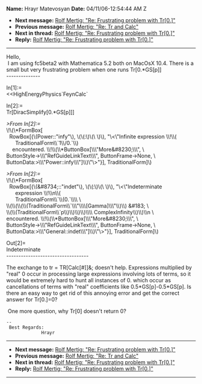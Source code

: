 **Name:** Hrayr Matevosyan
**Date:** 04/11/06-12:54:44 AM Z

  - **Next message:** [Rolf Mertig: "Re: Frustrating problem with
    Tr[0.]"](0361.html)
  - **Previous message:** [Rolf Mertig: "Re: Tr and Calc"](0359.html)
  - **Next in thread:** [Rolf Mertig: "Re: Frustrating problem with
    Tr[0.]"](0361.html)
  - **Reply:** [Rolf Mertig: "Re: Frustrating problem with
    Tr[0.]"](0361.html)

-----

Hello,  
 I am using fc5beta2 with Mathematica 5.2 both on MacOsX 10.4. There is
a small but very frustrating problem when one runs
Tr[0.\*GS[p]]  
\--------------  

In[1]:=  
\<\<HighEnergyPhysics\`FeynCalc\`  

In[2]:=  
Tr[DiracSimplify[0.\*GS[p]]]  

*\>From In[2]:=*  
\\\!\\(\\\*FormBox[  
  RowBox[{\\(Power::"infy"\\), \\(\\(:\\)\\(\\ \\)\\),
"\\\<\\"Infinite expression \\\\\!\\\\(  
      TraditionalForm\\\\\`1\\\\/0.\`\\\\)  
    encountered.
\\\\\!\\\\(\\\\\*ButtonBox[\\\\\\"More&\#8230;\\\\\\", \\  
ButtonStyle-\>\\\\\\"RefGuideLinkText\\\\\\", ButtonFrame-\>None, \\  
ButtonData:\>\\\\\\"Power::infy\\\\\\"]\\\\)\\"\\\>"}],
TraditionalForm]\\)  

*\>From In[2]:=*  
\\\!\\(\\\*FormBox[  
  RowBox[{\\(&\#8734;::"indet"\\), \\(\\(:\\)\\(\\ \\)\\),
"\\\<\\"Indeterminate  
      expression \\\\\!\\\\n\\\\(  
      TraditionalForm\\\\\`\\\\(0.\`\\\\\\\\ \\  
\\\\(\\\\(\\\\(\\\\(TraditionalForm\\\\\`\\\\\\"\\\\\\\\[Gamma]\\\\\\"\\\\)\\\\)
&\#183; \\  
\\\\(\\\\(TraditionalForm\\\\\`p\\\\)\\\\)\\\\)\\\\)\\\\\\\\
ComplexInfinity\\\\)\\\\)\\\\n \\  
encountered. \\\\\!\\\\(\\\\\*ButtonBox[\\\\\\"More&\#8230;\\\\\\",
\\  
ButtonStyle-\>\\\\\\"RefGuideLinkText\\\\\\", ButtonFrame-\>None, \\  
ButtonData:\>\\\\\\"General::indet\\\\\\"]\\\\)\\"\\\>"}],
TraditionalForm]\\)  

Out[2]=  
Indeterminate  
\----------------------------------  

The exchange to tr = TR[Calc[\#]]&; doesn't help.
Expressions multiplied by "real" 0 occur in processing large expressions
involving lots of terms, so it would be extremely hard to hunt all
instances of 0. which occur as cancellations of terms with "real"
coefficients like 0.5\*GS[p]-0.5\*GS[p]. Is there an
easy way to get rid of this annoying error and get the correct answer
for Tr[0.]=0?  

 One more question, why Tr[0] doesn't return 0?  

``` 
--
 Best Regards:
             Hrayr  
```

-----

  - **Next message:** [Rolf Mertig: "Re: Frustrating problem with
    Tr[0.]"](0361.html)
  - **Previous message:** [Rolf Mertig: "Re: Tr and Calc"](0359.html)
  - **Next in thread:** [Rolf Mertig: "Re: Frustrating problem with
    Tr[0.]"](0361.html)
  - **Reply:** [Rolf Mertig: "Re: Frustrating problem with
    Tr[0.]"](0361.html)

-----

